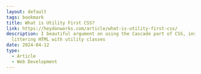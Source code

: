 ```yaml
---
layout: default
tags: bookmark
title: What is Utility First CSS?
link: https://heydonworks.com/article/what-is-utility-first-css/
description: I beautiful argument on using the Cascade part of CSS, instead of
  littering HTML with utility classes
date: 2024-04-12
type:
  - Article
  - Web Development
---
```

